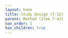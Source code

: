 ```yaml
---
layout: home
title: Study design (7-12)
parent: Method (Item 7-43)
nav_order: 1
has_children: true
---
```

